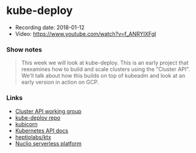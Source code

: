 # kube-deploy

- Recording date: 2018-01-12
- Video: https://www.youtube.com/watch?v=f_ANRYIXFgI

### Show notes

> This week we will look at kube-deploy. This is an early project that reexamines how to build and scale clusters using the "Cluster API". We'll talk about how this builds on top of kubeadm and look at an early version in action on GCP.

### Links

 - [Cluster API working group](https://github.com/kubernetes/community/tree/master/wg-cluster-api)
 - [kube-deploy repo](https://github.com/kubernetes/kube-deploy)
 - [kubicorn](https://github.com/kris-nova/kubicorn)
 - [Kubernetes API docs](https://kubernetes.io/docs/reference/generated/kubernetes-api/v1.9/)
 - [heptiolabs/ktx](https://github.com/heptiolabs/ktx)
 - [Nuclio serverless platform](https://github.com/nuclio/nuclio)